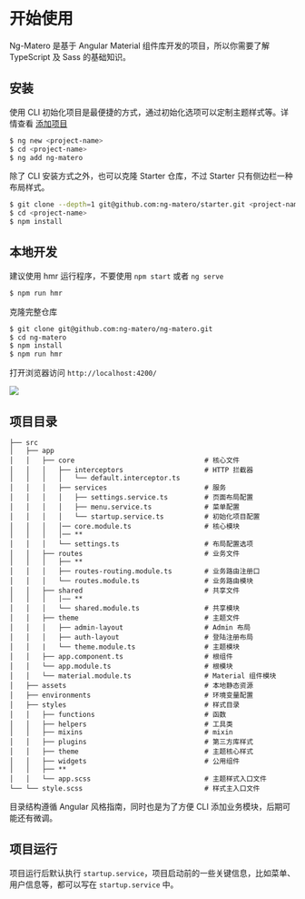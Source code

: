 # 开始使用

Ng-Matero 是基于 Angular Material 组件库开发的项目，所以你需要了解 TypeScript 及 Sass 的基础知识。

## 安装

使用 CLI 初始化项目是最便捷的方式，通过初始化选项可以定制主题样式等。详情查看 [添加项目](index/project-init.md)

```bash
$ ng new <project-name>
$ cd <project-name>
$ ng add ng-matero
```

除了 CLI 安装方式之外，也可以克隆 Starter 仓库，不过 Starter 只有侧边栏一种布局样式。

```bash
$ git clone --depth=1 git@github.com:ng-matero/starter.git <project-name>
$ cd <project-name>
$ npm install
```

## 本地开发

建议使用 hmr 运行程序，不要使用 `npm start` 或者 `ng serve`

```bash
$ npm run hmr
```

克隆完整仓库

```bash
$ git clone git@github.com:ng-matero/ng-matero.git
$ cd ng-matero
$ npm install
$ npm run hmr
```

打开浏览器访问 `http://localhost:4200/`

![](https://github.com/ng-matero/docs-v2/tree/154c9e03b714416363f849f3b83e9496de23d6bf/screenshot.jpg)

## 项目目录

```text
├── src
│   ├── app
│   │   ├── core                                # 核心文件
│   │   │   ├── interceptors                    # HTTP 拦截器
│   │   │   │   └── default.interceptor.ts
│   │   │   ├── services                        # 服务
│   │   │   │   ├── settings.service.ts         # 页面布局配置
│   │   │   │   ├── menu.service.ts             # 菜单配置
│   │   │   │   └── startup.service.ts          # 初始化项目配置
│   │   │   │── core.module.ts                  # 核心模块
│   │   │   │── **
│   │   │   └── settings.ts                     # 布局配置选项
│   │   ├── routes                              # 业务文件
│   │   │   ├── **
│   │   │   ├── routes-routing.module.ts        # 业务路由注册口
│   │   │   └── routes.module.ts                # 业务路由模块
│   │   ├── shared                              # 共享文件
│   │   │   |—— **
│   │   │   └── shared.module.ts                # 共享模块
│   │   ├── theme                               # 主题文件
│   │   │   ├── admin-layout                    # Admin 布局
│   │   │   ├── auth-layout                     # 登陆注册布局
│   │   |   └── theme.module.ts                 # 主题模块
│   │   ├── app.component.ts                    # 根组件
│   │   └── app.module.ts                       # 根模块
│   │   └── material.module.ts                  # Material 组件模块
│   ├── assets                                  # 本地静态资源
│   ├── environments                            # 环境变量配置
│   ├── styles                                  # 样式目录
│   │   ├── functions                           # 函数
│   │   ├── helpers                             # 工具类
│   │   ├── mixins                              # mixin
│   │   ├── plugins                             # 第三方库样式
│   │   ├── theme                               # 主题核心样式
│   │   ├── widgets                             # 公用组件
│   │   ├── **
│   │   └── app.scss                            # 主题样式入口文件
└── └── style.scss                              # 样式主入口文件
```

目录结构遵循 Angular 风格指南，同时也是为了方便 CLI 添加业务模块，后期可能还有微调。

## 项目运行

项目运行后默认执行 `startup.service`，项目启动前的一些关键信息，比如菜单、用户信息等，都可以写在 `startup.service` 中。


